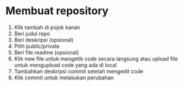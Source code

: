 # Membuat repository
1. Klik tambah di pojok kanan
2. Beri judul repo
3. Beri deskripsi (opsional)
4. Pilih public/private
5. Beri file readme (opsional)
6. Klik new file untuk mengetik code secara langsung atau upload file untuk mengupload code yang ada di local
7. Tambahkan deskripsi commit setelah mengedit code
8. Klik commit untuk melakukan perubahan